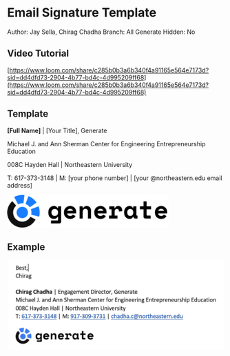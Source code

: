 # Email Signature Template

Author: Jay Sella, Chirag Chadha
Branch: All Generate
Hidden: No

## Video Tutorial

[https://www.loom.com/share/c285b0b3a6b340f4a91165e564e7173d?sid=dd4dfd73-2904-4b77-bd4c-4d995209ff68](https://www.loom.com/share/c285b0b3a6b340f4a91165e564e7173d?sid=dd4dfd73-2904-4b77-bd4c-4d995209ff68)

## Template

**[Full Name]** | [Your Title], Generate

Michael J. and Ann Sherman Center for Engineering Entrepreneurship Education

008C Hayden Hall | Northeastern University

T: 617-373-3148 | M: [your phone number] | [your @northeastern.edu email address]

![Generate Email Signature Logo.png](Email%20Signature%20Template%206b33c0b68e92430db42cf12d8a066a80/Generate_Email_Signature_Logo.png)

## Example

![image.png](Email%20Signature%20Template%206b33c0b68e92430db42cf12d8a066a80/image.png)